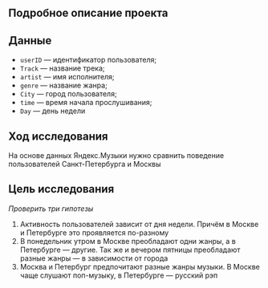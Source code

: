 ## Подробное описание проекта

## Данные

* `userID` — идентификатор пользователя;
* `Track` — название трека;  
* `artist` — имя исполнителя;
* `genre` — название жанра;
* `City` — город пользователя;
* `time` — время начала прослушивания;
* `Day` — день недели

## Ход исследования

На основе данных Яндекс.Музыки нужно сравнить поведение пользователей Санкт-Петербурга и Москвы

## Цель исследования

*Проверить три гипотезы*

1. Активность пользователей зависит от дня недели. Причём в Москве и Петербурге это проявляется по-разному
2. В понедельник утром в Москве преобладают одни жанры, а в Петербурге — другие. Так же и вечером пятницы преобладают разные жанры — в зависимости от города
3. Москва и Петербург предпочитают разные жанры музыки. В Москве чаще слушают поп-музыку, в Петербурге — русский рэп
